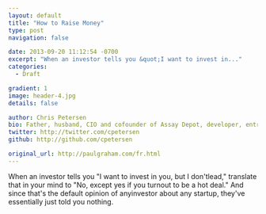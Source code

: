 ```yaml
---
layout: default
title: "How to Raise Money"
type: post
navigation: false

date: 2013-09-20 11:12:54 -0700
excerpt: "When an investor tells you &quot;I want to invest in..."
categories:
  - Draft

gradient: 1
image: header-4.jpg
details: false

author: Chris Petersen
bio: Father, husband, CIO and cofounder of Assay Depot, developer, entrepreneur and technologist.
twitter: http://twitter.com/cpetersen
github: http://github.com/cpetersen

original_url: http://paulgraham.com/fr.html
---
```



When an investor tells you "I want to invest in you, but I don'tlead," translate that in your mind to "No, except yes if you turnout to be a hot deal." And since that's the default opinion of anyinvestor about any startup, they've essentially just told you nothing. 

 ﻿  

 
